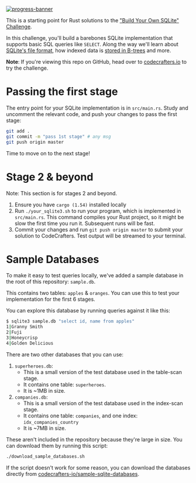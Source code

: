 [![progress-banner](https://backend.codecrafters.io/progress/sqlite/015f2d3d-778b-4172-972b-8c3778184f21)](https://app.codecrafters.io/users/codecrafters-bot?r=2qF)

This is a starting point for Rust solutions to the
["Build Your Own SQLite" Challenge](https://codecrafters.io/challenges/sqlite).

In this challenge, you'll build a barebones SQLite implementation that supports
basic SQL queries like `SELECT`. Along the way we'll learn about
[SQLite's file format](https://www.sqlite.org/fileformat.html), how indexed data
is
[stored in B-trees](https://jvns.ca/blog/2014/10/02/how-does-sqlite-work-part-2-btrees/)
and more.

**Note**: If you're viewing this repo on GitHub, head over to
[codecrafters.io](https://codecrafters.io) to try the challenge.

# Passing the first stage

The entry point for your SQLite implementation is in `src/main.rs`. Study and
uncomment the relevant code, and push your changes to pass the first stage:

```sh
git add .
git commit -m "pass 1st stage" # any msg
git push origin master
```

Time to move on to the next stage!

# Stage 2 & beyond

Note: This section is for stages 2 and beyond.

1. Ensure you have `cargo (1.54)` installed locally
1. Run `./your_sqlite3.sh` to run your program, which is implemented in
   `src/main.rs`. This command compiles your Rust project, so it might be slow
   the first time you run it. Subsequent runs will be fast.
1. Commit your changes and run `git push origin master` to submit your solution
   to CodeCrafters. Test output will be streamed to your terminal.

# Sample Databases

To make it easy to test queries locally, we've added a sample database in the
root of this repository: `sample.db`.

This contains two tables: `apples` & `oranges`. You can use this to test your
implementation for the first 6 stages.

You can explore this database by running queries against it like this:

```sh
$ sqlite3 sample.db "select id, name from apples"
1|Granny Smith
2|Fuji
3|Honeycrisp
4|Golden Delicious
```

There are two other databases that you can use:

1. `superheroes.db`:
   - This is a small version of the test database used in the table-scan stage.
   - It contains one table: `superheroes`.
   - It is ~1MB in size.
1. `companies.db`:
   - This is a small version of the test database used in the index-scan stage.
   - It contains one table: `companies`, and one index: `idx_companies_country`
   - It is ~7MB in size.

These aren't included in the repository because they're large in size. You can
download them by running this script:

```sh
./download_sample_databases.sh
```

If the script doesn't work for some reason, you can download the databases
directly from
[codecrafters-io/sample-sqlite-databases](https://github.com/codecrafters-io/sample-sqlite-databases).
